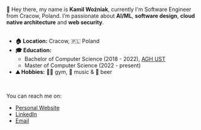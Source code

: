 <br>
👋 Hey there, my name is <b>Kamil Woźniak</b>, currently I'm Software Engineer from Cracow, Poland. I’m passionate about <b>AI/ML</b>, <b>software design</b>, <b>cloud native architecture</b> and <b>web security</b>.

<br>
<br>

<ul>
    <li>
        <b>🏠 Location:</b> Cracow, 🇵🇱 Poland
    </li>
    <li>
        <b>🎓 Education:</b>
        <ul>
            <li>
                Bachelor of Computer Science (2018 - 2022), <a href="https://www.agh.edu.pl/">AGH UST</a>
            </li>
            <li>
                Master of Computer Science (2022 - present)
            </li>
        </ul>
    </li>
    <li>
        <b>⛰️ Hobbies:</b> 🏋️‍♂️ gym, 🎵 music & 🍺 beer
    </li>
</ul>

    
<br>

You can reach me on:
<ul>
    <li><a href="https://kamilwozniak.com/">Personal Website</a></li>
    <li><a href="https://www.linkedin.com/in/kamilwozniak/">LinkedIn</a></li>
    <li><a href="mailto:jestem.kamil.wozniak@gmail.com">Email</a></li>
</ul>
